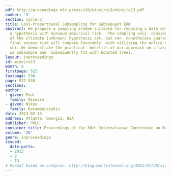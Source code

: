 ```yaml
---
pdf: http://proceedings.mlr.press/v28/mineiro13/mineiro13.pdf
number: '3'
section: cycle-3
title: Loss-Proportional Subsampling for Subsequent ERM
abstract: We propose a sampling scheme suitable for reducing a data set prior to  selecting
  a hypothesis with minimum empirical risk.  The sampling only  considers a subset
  of the ultimate (unknown) hypothesis set, but can  nonetheless guarantee that the
  final excess risk will compare favorably  with utilizing the entire original data
  set. We demonstrate the practical  benefits of our approach on a large dataset which
  we subsample and  subsequently fit with boosted trees.
layout: inproceedings
id: mineiro13
month: 0
firstpage: 522
lastpage: 530
page: 522-530
sections: 
author:
- given: Paul
  family: Mineiro
- given: Nikos
  family: Karampatziakis
date: 2013-02-13
address: Atlanta, Georgia, USA
publisher: PMLR
container-title: Proceedings of the 30th International Conference on Machine Learning
volume: '28'
genre: inproceedings
issued:
  date-parts:
  - 2013
  - 2
  - 13
# Format based on citeproc: http://blog.martinfenner.org/2013/07/30/citeproc-yaml-for-bibliographies/
---
```

